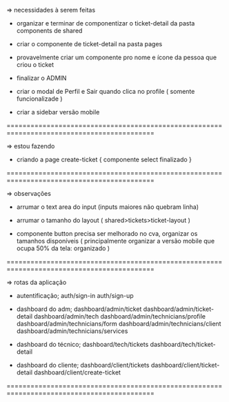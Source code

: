 => necessidades à serem feitas

- organizar e terminar de componentizar o ticket-detail da pasta components de shared
- criar o componente de ticket-detail na pasta pages
- provavelmente criar um componente pro nome e ícone da pessoa que criou o ticket

- finalizar o ADMIN

- criar o modal de Perfil e Sair quando clica no profile ( somente funcionalizade )
- criar a sidebar versão mobile

===========================================================================================

=> estou fazendo

- criando a page create-ticket { componente select finalizado }

===========================================================================================

=> observações

- arrumar o text area do input (inputs maiores não quebram linha)

- arrumar o tamanho do layout (
  shared>tickets>ticket-layout
  )

- componente button precisa ser melhorado no cva, organizar os tamanhos disponíveis (
  principalmente organizar a versão mobile que ocupa 50% da tela: organizado
  )

===========================================================================================

=> rotas da aplicação

- autentificação;
  auth/sign-in
  auth/sign-up

- dashboard do adm;
  dashboard/admin/ticket
  dashboard/admin/ticket-detail
  dashboard/admin/tech
  dashboard/admin/technicians/profile
  dashboard/admin/technicians/form
  dashboard/admin/technicians/client
  dashboard/admin/technicians/services

- dashboard do técnico;
  dashboard/tech/tickets
  dashboard/tech/ticket-detail

- dashboard do cliente;
  dashboard/client/tickets
  dashboard/client/ticket-detail
  dashboard/client/create-ticket

===========================================================================================
